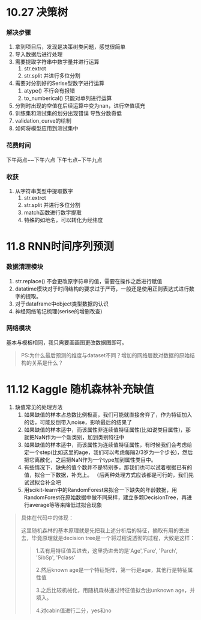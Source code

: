 # 10.27 决策树

### 解决步骤

1. 拿到项目后，发现是决策树类问题，感觉很简单
2. 导入数据后进行处理
3. 需要提取字符串中数字量并进行运算
   1. str.extrct
   2. str.split 并进行多位分割
4. 需要对分割好的Serise型数字进行运算
   1. atype() 不行会有报错
   2. to_numberical() 只能对单列进行运算
5. 分割时出现的空值在后续运算中变为nan，进行空值填充
6. 训练集和测试集的划分出现错误 导致分数奇低
7. validation_curve的绘制
8. 如何将模型应用到测试集中

### 花费时间

下午两点~~下午六点  下午七点~下午九点  

### 收获

1. 从字符串类型中提取数字
   1. str.extrct
   2. str.split 并进行多位分割
   3. match函数进行数字提取
   4. 特殊的如地名，可以转化为经纬度

# 11.8 RNN时间序列预测

### 数据清理模块

1. str.replace() 不会更改原字符串的值，需要在操作之后进行赋值
2. datatime模块对于时间结构的要求过于严苛，一般还是使用正则表达式进行数字的提取。
3. 对于dataframe中object类型数据的认识
4. 神经网络笔记梳理(serise的增删改查)

### 网络模块

基本与模板相同，我只需要画画图更改数据图即可。

> PS:为什么最后预测的维度与dataset不同？增加的网络层数对数据的原始结构的关系是什么？

# 11.12 Kaggle 随机森林补充缺值

1. 缺值常见的处理方法
   1. 如果缺值的样本占总数比例极高，我们可能就直接舍弃了，作为特征加入的话，可能反倒带入noise，影响最后的结果了
   2. 如果缺值的样本适中，而该属性非连续值特征属性(比如说类目属性)，那就把NaN作为一个新类别，加到类别特征中
   3. 如果缺值的样本适中，而该属性为连续值特征属性，有时候我们会考虑给定一个step(比如这里的age，我们可以考虑每隔2/3岁为一个步长)，然后把它离散化，之后把NaN作为一个type加到属性类目中。
   4. 有些情况下，缺失的值个数并不是特别多，那我们也可以试着根据已有的值，拟合一下数据，补充上。 （后两种处理方式应该都是可行的，我们先试试拟合补全吧
   5. 用scikit-learn中的RandomForest来拟合一下缺失的年龄数据，用RandomForest在原始数据中做不同采样，建立多颗DecisionTree，再进行average等等来降低过拟合现象

> 具体在代码中的体现：
>
> ​	这里随机森林的基本原理就是先把我上述分析后的特征，摘取有用的丢进去，毕竟原理就是decision tree是一个将过程说透彻的过程，大致是这样：
>
> > 1.丢有用特征值丢进去，这里扔进去的是‘Age','Fare', 'Parch', 'SibSp', 'Pclass’
> >
> > 2.然后known age是一个特征矩阵，第一行是age，其他行是特征属性值
> >
> > 3.之后比较机械化，用随机森林通过特征值拟合出unknown age，并填入。
> >
> > 4.对cabin值进行二分，yes和no